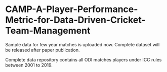 # CAMP-A-Player-Performance-Metric-for-Data-Driven-Cricket-Team-Management
Sample data for few year matches is uploaded now. Complete dataset will be released after paper publication.

Complete data repository contains all ODI matches players under ICC rules between 2001 to 2019.
